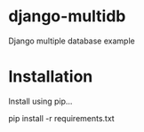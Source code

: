 # django-multidb
Django multiple database example
# Installation

Install using pip...

pip install -r requirements.txt
